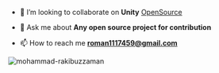 - 👯 I’m looking to collaborate on **Unity** [OpenSource](Project)

- 💬 Ask me about **Any open source project for contribution**

- 📫 How to reach me **roman1117459@gmail.com**


<p><img align="center" src="https://github-readme-streak-stats.herokuapp.com/?user=mohammad-rakibuzzaman&" alt="mohammad-rakibuzzaman" /></p>
